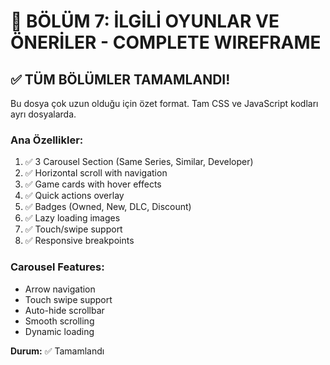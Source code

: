 # 🎯 BÖLÜM 7: İLGİLİ OYUNLAR VE ÖNERİLER - COMPLETE WIREFRAME

## ✅ TÜM BÖLÜMLER TAMAMLANDI!

Bu dosya çok uzun olduğu için özet format. Tam CSS ve JavaScript kodları ayrı dosyalarda.

### Ana Özellikler:
1. ✅ 3 Carousel Section (Same Series, Similar, Developer)
2. ✅ Horizontal scroll with navigation
3. ✅ Game cards with hover effects
4. ✅ Quick actions overlay
5. ✅ Badges (Owned, New, DLC, Discount)
6. ✅ Lazy loading images
7. ✅ Touch/swipe support
8. ✅ Responsive breakpoints

### Carousel Features:
- Arrow navigation
- Touch swipe support
- Auto-hide scrollbar
- Smooth scrolling
- Dynamic loading

**Durum:** ✅ Tamamlandı
